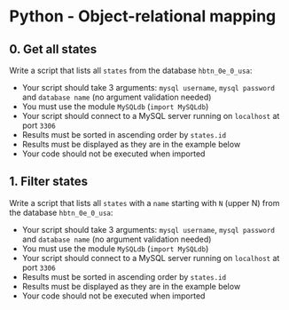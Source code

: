 # Python - Object-relational mapping

## 0. Get all states
Write a script that lists all ```states``` from the database ```hbtn_0e_0_usa```:
* Your script should take 3 arguments: ```mysql username```, ```mysql password``` and ```database name``` (no argument validation needed)
* You must use the module ```MySQLdb``` (```import MySQLdb```)
* Your script should connect to a MySQL server running on ```localhost``` at port ```3306```
* Results must be sorted in ascending order by ```states.id```
* Results must be displayed as they are in the example below
* Your code should not be executed when imported

## 1. Filter states
Write a script that lists all ```states``` with a ```name``` starting with ```N``` (upper N) from the database ```hbtn_0e_0_usa```:
* Your script should take 3 arguments: ```mysql username```, ```mysql password``` and ```database name``` (no argument validation needed)
* You must use the module ```MySQLdb``` (```import MySQLdb```)
* Your script should connect to a MySQL server running on ```localhost``` at port ```3306```
* Results must be sorted in ascending order by ```states.id```
* Results must be displayed as they are in the example below
* Your code should not be executed when imported
